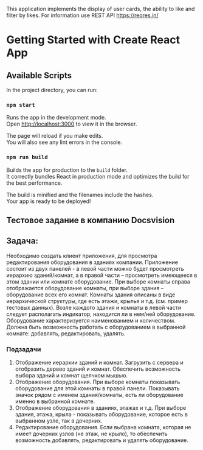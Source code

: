 This application implements the display of user cards, the ability to like and filter by likes.
For information use REST API https://reqres.in/

# Getting Started with Create React App

## Available Scripts

In the project directory, you can run:

### `npm start`

Runs the app in the development mode.\
Open [http://localhost:3000](http://localhost:3000) to view it in the browser.

The page will reload if you make edits.\
You will also see any lint errors in the console.


### `npm run build`

Builds the app for production to the `build` folder.\
It correctly bundles React in production mode and optimizes the build for the best performance.

The build is minified and the filenames include the hashes.\
Your app is ready to be deployed!

## Тестовое задание в компанию Docsvision
## Задача:
Необходимо создать клиент приложения, для просмотра редактирования оборудования в зданиях компании.
Приложение состоит из двух панелей - в левой части можно будет просмотреть иерархию зданий/комнат, а в
правой части – просмотреть имеющееся в этом здании или комнате оборудование. При выборе комнаты
справа отображается оборудование комнаты, при выборе здания – оборудование всех его комнат. Комнаты
здания описаны в виде иерархической структуры, где есть этажи, крылья и т.д. (см. пример тестовых данных).
Возле каждого здания и комнаты в левой части следует располагать индикатор, находится ли в нем/ней
оборудование.
Оборудование характеризуется наименованием и количеством. Должна быть возможность работать с
оборудованием в выбранной комнате: добавлять, редактировать, удалять.

### Подзадачи
1) Отображение иерархии зданий и комнат. Загрузить с сервера и отобразить дерево зданий и комнат.
Обеспечить возможность выбора зданий и комнат щелчком мышью.
2) Отображение оборудования. При выборе комнаты показывать оборудование для этой комнаты в
правой панели. Показывать значок рядом с именем здания/комнаты, есть ли оборудование именно в
выбранной комнате.
3) Отображение оборудования в зданиях, этажах и т.д. При выборе здания, этажа, крыла - показывать
оборудование, которое есть в выбранном узле, так в дочерних.
4) Редактирование оборудования. Если выбрана комната, которая не имеет дочерних узлов (не этаж, не
крыло), то обеспечить возможность добавлять, редактировать и удалять оборудование.

